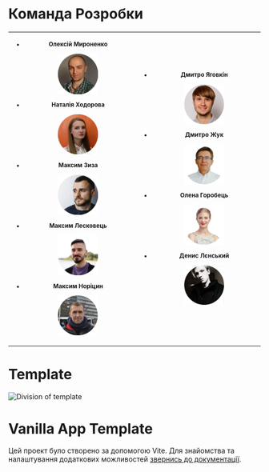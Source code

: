 # Команда Розробки

<table>
<tr>
<th align="center" width="440px">
<p> 
<small>
  <ul>
      <li>
        <p>Олексій Мироненко</p>
        <img
          width="80"
          class="dev-modal-img"
          src="./assets/Oleksiy_Myronenko.webp"
          alt="Oleksiy Myronenko"
        />
      </li>
      <li>
        <p>Наталія Ходорова</p>
        <img
          width="80"
          src="./assets/Khodorova Nataliia.webp"
          alt="Nataliia Khodorova"
        />
      </li>
      <li>
        <p>Максим Зиза</p>
        <img
          width="80"
          src="./assets/Maksym-Zyza.webp"
          alt="Maksym Zyza"
        />
      </li>
      <li>
        <p>Максим Лесковець</p>
        <img
          width="80"
          src="./assets/Maksym Leskovets.webp"
          alt="Maksym Leskovets"
        />
      </li>
      <li>
        <p>Максим Норіцин</p>
        <img
          width="80"
          src="./assets/Maksym_Noritsyn.webp"
          alt="Maksym Noritsyn"
        />
      </li>
    </ul>
</small>
</p>
</th>
<th align="center" width="440px">
<p> 
<small>
  <ul>
      <li>
        <p>Дмитро Яговкін</p>
        <img
          width="80"
          src="./assets/Yagovkin Dmytro.webp"
          alt="Dmytro Yahovkin"
        />
      </li>
      <li>
        <p>Дмитро Жук</p>
        <img
          width="80"
          src="./assets/dmytro_zhuk.webp"
          alt="Dmytro Zhuk"
        />
      </li>
      <li>
        <p>Олена Горобець</p>
        <img
          width="80"
          src="./assets/Olena_Horobets.webp"
          alt="Olena Horobets"
        />
      </li>
      <li>
        <p>Денис Лєнський</p>
        <img
          width="80"
          src="./assets/Denys Lienskyi.webp"
          alt="Denys Lienskyi"
        />
      </li>
    </ul>
</small>
</p>
</th>
</tr>
</table>

# Template

![Division of template](./assets/template.jpg)

# Vanilla App Template

Цей проект було створено за допомогою Vite. Для знайомства та налаштування
додаткових можливостей [звернись до документації](https://vitejs.dev/).

